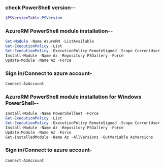 ### check PowerShell version--
```powershell
$PSVersionTable.PSVersion
```
### AzureRM PowerShell module installation--
```powershell
Get-Module -Name AzureRM -ListAvailable
Get-ExecutionPolicy -List
Set-ExecutionPolicy -ExecutionPolicy RemoteSigned -Scope CurrentUser
Install-Module -Name Az -Repository PSGallery -Force
Update-Module -Name Az -Force
```
### Sign in/Connect to azure account-
```powershell
Connect-AzAccount
```

### AzureRM PowerShell module installation for Windows PowerShell--
```powershell
Install-Module -Name PowerShellGet -Force
Get-ExecutionPolicy -List
Set-ExecutionPolicy -ExecutionPolicy RemoteSigned -Scope CurrentUser
Install-Module -Name Az -Repository PSGallery -Force
Update-Module -Name Az -Force
Get-InstalledModule -Name Az -AllVersions -OutVariable AzVersions
```

### Sign in/Connect to azure account-
```powershell
Connect-AzAccount
```
